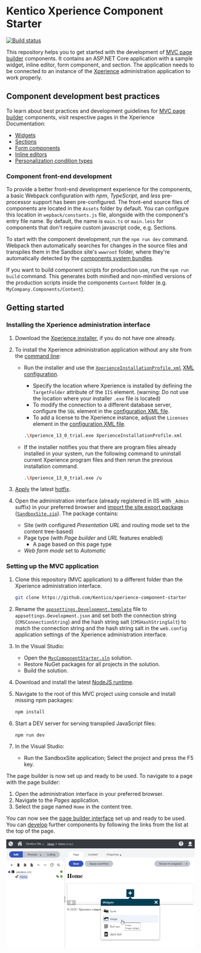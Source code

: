 # Kentico Xperience Component Starter

[![Build status](https://ci.appveyor.com/api/projects/status/st73cvjh2vr7r0ck?svg=true)](https://ci.appveyor.com/project/kentico/ems-mvc-component-starter/branch/master)

This repository helps you to get started with the development of [MVC page builder](https://kentico.com/CMSPages/DocLinkMapper.ashx?version=latest&link=core_pagebuilder_root) components. It contains an ASP.NET Core application with a sample widget, inline editor, form component, and section. The application needs to be connected to an instance of the [Xperience](https://xperience.io/product) administration application to work properly.

## Component development best practices

To learn about best practices and development guidelines for [MVC page builder](https://kentico.com/CMSPages/DocLinkMapper.ashx?version=latest&link=core_pagebuilder_root) components, visit respective pages in the Xperience Documentation:
* [Widgets](https://kentico.com/CMSPages/DocLinkMapper.ashx?version=latest&link=core_pagebuilder_widgets)
* [Sections](https://kentico.com/CMSPages/DocLinkMapper.ashx?version=latest&link=core_pagebuilder_sections)
* [Form components](https://kentico.com/CMSPages/DocLinkMapper.ashx?version=latest&link=formbuilder_components_mvc)
* [Inline editors](https://kentico.com/CMSPages/DocLinkMapper.ashx?version=latest&link=core_pagebuilder_inlineeditors)
* [Personalization condition types](https://kentico.com/CMSPages/DocLinkMapper.ashx?version=latest&link=dev_personalization_conditiontype_mvc)


### Component front-end development

To provide a better front-end development experience for the components, a basic Webpack configuration with *npm*, *TypeScript*, and *less* pre-processor support has been pre-configured. The front-end source files of components are located in the `Assets` folder by default. You can configure this location in `wepback/constants.js` file, alongside with the component's entry file name.  By default, the name is `main.ts` or `main.less` for components that don't require custom javascript code, e.g. Sections.

To start with the component development, run the `npm run dev` command. Webpack then automatically searches for changes in the source files and transpiles them in the Sandbox site's `wwwroot` folder, where they're automatically detected by the [components system bundles](https://kentico.com/CMSPages/DocLinkMapper.ashx?version=latest&link=core_pagebuilder_widgets#DevelopingpagebuilderwidgetsinASP.NETCore-Addingscriptsandstylesforwidgets).

If you want to build component scripts for production use, run the `npm run build` command. This generates both minified and non-minified versions of the production scripts inside the components `Content` folder (e.g. `MyCompany.Components/Content`).

## Getting started

### Installing the Xperience administration interface

1. Download the [Xperience installer](https://xperience.io/get-started/trial), if you do not have one already.
1. To install the Xperience administration application without any site from the [command line](https://kentico.com/CMSPages/DocLinkMapper.ashx?version=latest&link=installation_cmd):
    * Run the installer and use the [`XperienceInstallationProfile.xml`](/XperienceInstallationProfile.xml) [XML configuration](https://kentico.com/CMSPages/DocLinkMapper.ashx?version=latest&link=cmd_install_xml).
        * Specify the location where Xperience is installed by defining the `TargetFolder` attribute of the `IIS` element. (warning: Do not use the location where your installer `.exe` file is located)
        * To modify the connection to a different database server, configure the `SQL` element in the [configuration XML file](https://kentico.com/CMSPages/DocLinkMapper.ashx?version=latest&link=cmd_install_xml).
        * To add a license to the Xperience instance, adjust the `Licenses` element in the [configuration XML file](https://kentico.com/CMSPages/DocLinkMapper.ashx?version=latest&link=cmd_install_xml).
         ```sh
         .\Xperience_13_0_trial.exe XperienceInstallationProfile.xml
         ```

    * If the installer notifies you that there are program files already installed in your system, run the following command to uninstall current Xperience program files and then rerun the previous installation command.

      ```sh
      .\Xperience_13_0_trial.exe /u
      ```

1. [Apply](https://kentico.com/CMSPages/DocLinkMapper.ashx?version=latest&link=upg_hotfix) the latest [hotfix](https://devnet.kentico.com/download/hotfixes).

1. Open the administration interface (already registered in IIS with `_Admin` suffix) in your preferred browser and [import the site export package](https://kentico.com/CMSPages/DocLinkMapper.ashx?version=latest&link=site_objects_importing) ([`SandboxSite.zip`](/SandboxSite.zip)). The package contains:
     * Site (with configured *Presentation URL* and routing mode set to the content tree-based)
     * Page type (with *Page builder* and *URL* features enabled)
         * A page based on this page type
     * *Web farm mode* set to *Automatic*


### Setting up the MVC application
1. Clone this repository (MVC application) to a different folder than the Xperience administration interface.

    ```sh
    git clone https://github.com/Kentico/xperience-component-starter
    ```

1. Rename the [`appsettings.Development.template`](/SandboxSite/appsettings.Development.template) file to `appsettings.Development.json` and set both the connection string (`CMSConnectionString`) and the hash string salt (`CMSHashStringSalt`) to match the connection string and the hash string salt in the `web.config` application settings of the Xperience administration interface.

1. In the Visual Studio:
    * Open the [`MvcComponentStarter.sln`](/MvcComponentStarter.sln) solution.
    * Restore NuGet packages for all projects in the solution.
    * Build the solution.

1. Download and install the latest [NodeJS runtime](https://nodejs.org/en/).

1. Navigate to the root of this MVC project using console and install missing npm packages:
    ```sh
    npm install
    ```
1. Start a DEV server for serving transpiled JavaScript files:
    ```sh
    npm run dev
    ```

1. In the Visual Studio:
    * Run the SandboxSite application; Select the project and press the F5 key.

The page builder is now set up and ready to be used. To navigate to a page with the page builder:
   1. Open the administration interface in your preferred browser.
   1. Navigate to the *Pages* application.
   1. Select the page named `Home` in the content tree.

You can now see the [page builder interface](https://kentico.com/CMSPages/DocLinkMapper.ashx?version=latest&link=widgets_using_mvc) set up and ready to be used. You can [develop](https://kentico.com/CMSPages/DocLinkMapper.ashx?version=latest&link=page_builder_mvc) further components by following the links from the list at the top of the page.

![Starter showcase](/Starter.png)

